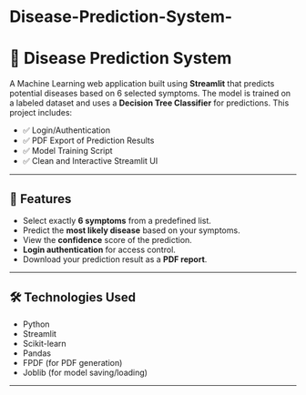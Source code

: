 # Disease-Prediction-System-
# 🧠 Disease Prediction System

A Machine Learning web application built using **Streamlit** that predicts potential diseases based on 6 selected symptoms. The model is trained on a labeled dataset and uses a **Decision Tree Classifier** for predictions. This project includes:

- ✅ Login/Authentication
- ✅ PDF Export of Prediction Results
- ✅ Model Training Script
- ✅ Clean and Interactive Streamlit UI

---

## 🚀 Features

- Select exactly **6 symptoms** from a predefined list.
- Predict the **most likely disease** based on your symptoms.
- View the **confidence** score of the prediction.
- **Login authentication** for access control.
- Download your prediction result as a **PDF report**.

---

## 🛠️ Technologies Used

- Python
- Streamlit
- Scikit-learn
- Pandas
- FPDF (for PDF generation)
- Joblib (for model saving/loading)

---
